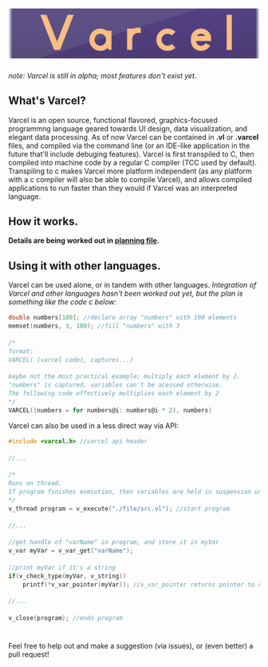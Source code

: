 # ![logo](misc/vlogo.png)

*note: Varcel is still in alpha; most features don't exist yet.*

## What's Varcel?
Varcel is an open source, functional flavored, graphics-focused programmng language geared towards UI design, data visualization, and elegant data processing. As of now Varcel can be contained in **.vl** or **.varcel** files, and compiled via the command line (or an IDE-like application in the future that'll include debuging features). Varcel is first transpiled to C, then compiled into machine code by a regular C compiler (TCC used by default). Transpiling to c makes Varcel more platform independent (as any platform with a c compiler will also be able to compile Varcel), and allows compiled applications to run faster than they would if Varcel was an interpreted language.

## How it works.

**Details are being worked out in [planning file](planning/Varcel_DRAFT.txt).**

## Using it with other languages.
Varcel can be used alone, or in tandem with other languages. *Integration of Varcel and other languages hasn't been worked out yet, but the plan is something like the code c below:*
```c
double numbers[100]; //declare array "numbers" with 100 elements
memset(numbers, 3, 100); //fill "numbers" with 3

/*
format:
VARCEL( (varcel code), captures...)

maybe not the most practical example; multiply each element by 2.
"numbers" is captured, variables can't be acessed otherwise.
The following code effectively multiplies each element by 2
*/
VARCEL((numbers = for numbers@i: numbers@i * 2), numbers)
```

Varcel can also be used in a less direct way via API:
```c
#include <varcel.h> //varcel api header

//...

/*
Runs on thread.
If program finishes execution, then variables are held in suspension until v_close is called on the thread.
*/
v_thread program = v_execute("./file/src.vl"); //start program

//...

//get handle of "varName" in program, and store it in myVar
v_var myVar = v_var_get("varName"); 

//print myVar if it's a string
if(v_check_type(myVar, v_string))
    printf(*v_var_pointer(myVar)); //v_var_pointer returns pointer to var

//...

v_close(program); //ends program
```
#
Feel free to help out and make a suggestion (via issues), or (even better) a pull request!

